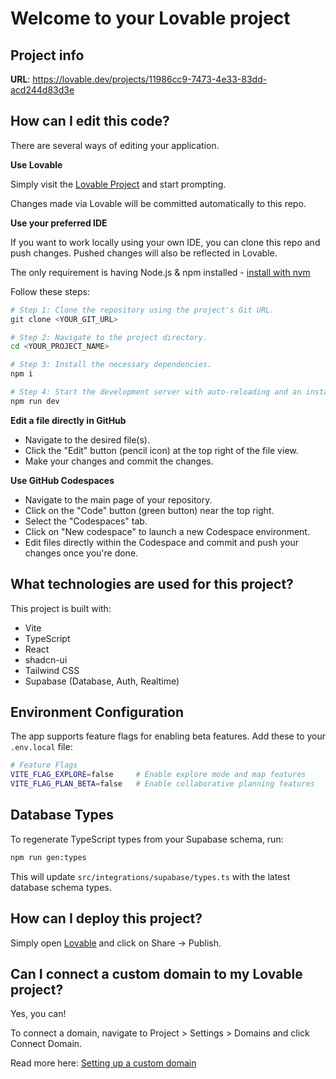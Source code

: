# Welcome to your Lovable project

## Project info

**URL**: https://lovable.dev/projects/11986cc9-7473-4e33-83dd-acd244d83d3e

## How can I edit this code?

There are several ways of editing your application.

**Use Lovable**

Simply visit the [Lovable Project](https://lovable.dev/projects/11986cc9-7473-4e33-83dd-acd244d83d3e) and start prompting.

Changes made via Lovable will be committed automatically to this repo.

**Use your preferred IDE**

If you want to work locally using your own IDE, you can clone this repo and push changes. Pushed changes will also be reflected in Lovable.

The only requirement is having Node.js & npm installed - [install with nvm](https://github.com/nvm-sh/nvm#installing-and-updating)

Follow these steps:

```sh
# Step 1: Clone the repository using the project's Git URL.
git clone <YOUR_GIT_URL>

# Step 2: Navigate to the project directory.
cd <YOUR_PROJECT_NAME>

# Step 3: Install the necessary dependencies.
npm i

# Step 4: Start the development server with auto-reloading and an instant preview.
npm run dev
```

**Edit a file directly in GitHub**

- Navigate to the desired file(s).
- Click the "Edit" button (pencil icon) at the top right of the file view.
- Make your changes and commit the changes.

**Use GitHub Codespaces**

- Navigate to the main page of your repository.
- Click on the "Code" button (green button) near the top right.
- Select the "Codespaces" tab.
- Click on "New codespace" to launch a new Codespace environment.
- Edit files directly within the Codespace and commit and push your changes once you're done.

## What technologies are used for this project?

This project is built with:

- Vite
- TypeScript
- React
- shadcn-ui
- Tailwind CSS
- Supabase (Database, Auth, Realtime)

## Environment Configuration

The app supports feature flags for enabling beta features. Add these to your `.env.local` file:

```bash
# Feature Flags
VITE_FLAG_EXPLORE=false     # Enable explore mode and map features
VITE_FLAG_PLAN_BETA=false   # Enable collaborative planning features
```

## Database Types

To regenerate TypeScript types from your Supabase schema, run:

```bash
npm run gen:types
```

This will update `src/integrations/supabase/types.ts` with the latest database schema types.

## How can I deploy this project?

Simply open [Lovable](https://lovable.dev/projects/11986cc9-7473-4e33-83dd-acd244d83d3e) and click on Share -> Publish.

## Can I connect a custom domain to my Lovable project?

Yes, you can!

To connect a domain, navigate to Project > Settings > Domains and click Connect Domain.

Read more here: [Setting up a custom domain](https://docs.lovable.dev/tips-tricks/custom-domain#step-by-step-guide)

